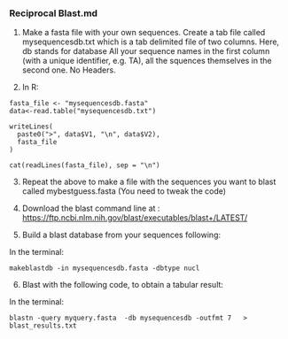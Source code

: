 ### Reciprocal Blast.md

1. Make a fasta file with your own sequences. Create a tab file called mysequencesdb.txt which is a tab delimited file of two columns. Here, db stands for database  All your sequence names in the first column (with a unique identifier, e.g. TA), all the squences themselves in the second one. No Headers.

2. In R:

```
fasta_file <- "mysequencesdb.fasta"
data<-read.table("mysequencesdb.txt")

writeLines(
  paste0(">", data$V1, "\n", data$V2),
  fasta_file
)

cat(readLines(fasta_file), sep = "\n")
```

3. Repeat the above to make a file with the sequences you want to blast called mybestguess.fasta (You need to tweak the code)


4. Download the blast command line at : https://ftp.ncbi.nlm.nih.gov/blast/executables/blast+/LATEST/ 

5. Build a blast database from your sequences following:

In the terminal:
```
makeblastdb -in mysequencesdb.fasta -dbtype nucl
```

6. Blast with the following code, to obtain a tabular result:

In the terminal:

```
blastn -query myquery.fasta  -db mysequencesdb -outfmt 7   >  blast_results.txt
```
